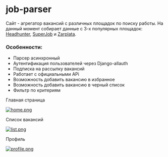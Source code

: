 # job-parser
Сайт - агрегатор вакансий с различных площадок по поиску работы. На данный момент собирает данные с 3-х популярных площадок: [Headhunter](https://hh.ru/), [SuperJob](https://superjob.ru) и [Zarplata](https://zarplata.ru).

### Особенности:

- Парсер асинхронный
- Аутентификация пользователей через Django-allauth
- Подписка на рассылку вакансий
- Работает с официальными APi
- Возможность добавить вакансию в избранное
- Возможность добавить вакансию в черный список
- Фильтр по критериям  

Главная страница

[![home.png](https://i.postimg.cc/HLRSttdv/home.png)](https://postimg.cc/nsKYFBsq)

Список вакансий

[![list.png](https://i.postimg.cc/7Pmz8ZTw/list.png)](https://postimg.cc/14VXDPHj)

Профиль

[![profile.png](https://i.postimg.cc/26C1Msk1/profile.png)](https://postimg.cc/CZ6Mf6f0)
